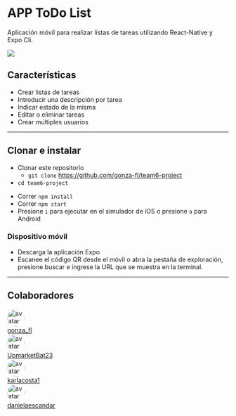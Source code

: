 # APP ToDo List
Aplicación móvil para realizar listas de tareas utilizando React-Native y Expo Cli.

![](https://media.istockphoto.com/id/1288486122/es/vector/concepto-de-encuesta-en-l%C3%ADnea-personajes-masculinos-y-femeninos-peque%C3%B1os-que-llenan-el.jpg?s=612x612&w=0&k=20&c=05pVwnTZIgRP_8MdoXWfeGId9fgfsooEb-eKNDxMI4U=)


## Características
- Crear listas de tareas
- Introducir una descripción por tarea
- Indicar estado de la misma
- Editar o eliminar tareas
- Crear múltiples usuarios
___

## Clonar e instalar
- Clonar este repositorio
    - `git clone`  https://github.com/gonza-fl/team6-project
- `cd team6-project`
* Correr `npm install`
* Correr `npm start`
* Presione `i` para ejecutar en el simulador de iOS o presione `a` para Android
### Dispositivo móvil
* Descarga la aplicación Expo
* Escanee el código QR desde el móvil o abra la pestaña de exploración, presione buscar e ingrese la URL que se muestra en la terminal.
___
## Colaboradores
<div display="flex";justify-content="space-around">
 <div> 
 <a href="https://github.com/gonza-fl" target="_blank" rel="noopener noreferrer"  ><img width="40" style="border-radius:50%" src="https://avatars.githubusercontent.com/u/29445888?v=4" alt="avatar"><br>gonza_fl</a>
</div>

 <div> 
  <a href="https://github.com/UpmarketBat23" target="_blank" rel="noopener noreferrer" ><img width="40" style="border-radius:50%" src="https://avatars.githubusercontent.com/u/75809408?s=64&v=4" alt="avatar"><br>UpmarketBat23</a>
</div> 

<div> 
<a href="https://github.com/karlacosta1" target="_blank" rel="noopener noreferrer" ><img width="40" style="border-radius:50%" src="https://avatars.githubusercontent.com/u/120480696?s=64&v=4" alt="avatar"><br>karlacosta1</a>

</div> 
<div> 
<a href="https://github.com/danielaescandar" target="_blank" rel="noopener noreferrer" ><img width="40" style="border-radius:50%" src="https://avatars.githubusercontent.com/u/68254254?s=64" alt="avatar"><br>danielaescandar</a>
         
</div> 


</div>

